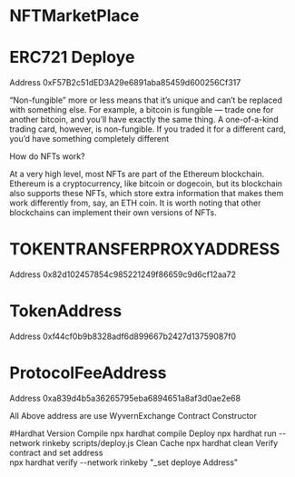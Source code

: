 # NFTMarketPlace

# ERC721 Deploye
Address 0xF57B2c51dED3A29e6891aba85459d600256Cf317

“Non-fungible” more or less means that it’s unique and can’t be replaced with something else. For example, a bitcoin is fungible — trade one for another bitcoin, and you’ll have exactly the same thing. A one-of-a-kind trading card, however, is non-fungible. If you traded it for a different card, you’d have something completely different

How do NFTs work?

At a very high level, most NFTs are part of the Ethereum blockchain. Ethereum is a cryptocurrency, like bitcoin or dogecoin, but its blockchain also supports these NFTs, which store extra information that makes them work differently from, say, an ETH coin. It is worth noting that other blockchains can implement their own versions of NFTs. 

# TOKENTRANSFERPROXYADDRESS
Address 0x82d102457854c985221249f86659c9d6cf12aa72
# TokenAddress 
Address 0xf44cf0b9b8328adf6d899667b2427d13759087f0
# ProtocolFeeAddress 
Address 0xa839d4b5a36265795eba6894651a8af3d0ae2e68

All Above address are use WyvernExchange Contract Constructor 


#Hardhat Version
Compile
npx hardhat compile
Deploy
npx hardhat run --network rinkeby scripts/deploy.js
Clean Cache
npx hardhat clean
Verify contract and set address  
npx hardhat verify --network rinkeby  "_set deploye Address"

